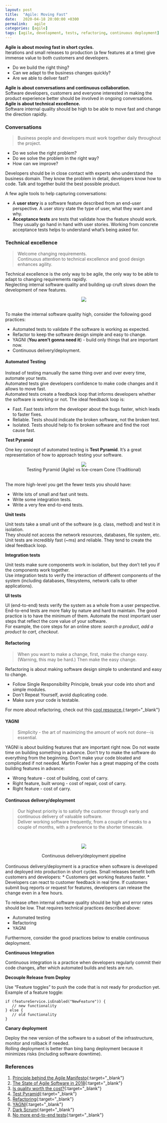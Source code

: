 ```yaml
---
layout: post
title:  "Agile: Moving Fast"
date:   2020-04-18 20:00:00 +0300
permalink:   agile
categories: [agile]
tags: [agile, development, tests, refactoring, continuous deployment]
---
```


**Agile is about moving fast in short cycles.**  
Iterations and small releases to production (a few features at a time) give immense value to both customers and developers.
* Do we build the right thing? 
* Can we adapt to the business changes quickly?
* Are we able to deliver fast?  

**Agile is about conversations and continuous collaboration.**  
Software developers, customers and everyone interested in making the product experience better should be involved in ongoing conversations.  
**Agile is about technical excellence.**  
Software internal quality should be high to be able to move fast and change the direction rapidly.

### Conversations
>Business people and developers must work together daily throughout the project.

* Do we solve the right problem?
* Do we solve the problem in the right way?
* How can we improve?

Developers should be in close contact with experts who understand the business domain. They know the problem in detail, developers know how to code. Talk and together build the best possible product.

A few agile tools to help capturing conversations:
* A **user story** is a software feature described from an end-user perspective. A user story state the type of user, what they want and why.
* **Acceptance tests** are tests that validate how the feature should work. They usually go hand in hand with user stories. Working from concrete acceptance tests helps to understand what’s being asked for.

### Technical excellence
> Welcome changing requirements.  
> Continuous attention to technical excellence and good design enhances agility. 

Technical excellence is the only way to be agile, the only way to be able to adapt to changing requirements rapidly.  
Neglecting internal software quality and building up cruft slows down the development of new features.
<center><img src="/assets/posts/agile/tech_debt.jpg" style="max-width:350px"></center><br/>

To make the internal software quality high, consider the following good practices:
* Automated tests to validate if the software is working as expected.
* Refactor to keep the software design simple and easy to change.
* YAGNI (**You aren’t gonna need it**) - build only things that are important now.
* Continuous delivery/deployment.

#### Automated Testing
Instead of testing manually the same thing over and over every time, automate your tests.  
Automated tests give developers confidence to make code changes and it allows to move fast.  
Automated tests create a feedback loop that informs developers whether the software is working or not. The ideal feedback loop is:
* Fast. Fast tests inform the developer about the bugs faster, which leads to faster fixes.
* Reliable. Tests should indicate the broken software, not the broken test.
* Isolated. Tests should help to fix broken software and find the root cause fast.

**Test Pyramid**  

One key concept of automated testing is **Test Pyramid**. It’s a great representation of how to approach testing your software. 
<center><img src="/assets/posts/agile/testing_pyramid.jpg" style="max-width:550px"></center>
<center>Testing Pyramid (Agile) vs Ice-cream Cone (Traditional)</center><br/>

The more high-level you get the fewer tests you should have:
* Write lots of small and fast unit tests. 
* Write some integration tests.
* Write a very few end-to-end tests.   

**Unit tests**

Unit tests take a small unit of the software (e.g. class, method) and test it in isolation.  
They should not access the network resources, databases, file system, etc.  
Unit tests are incredibly fast (~ms) and reliable. They tend to create the ideal feedback loop.

**Integration tests**  

Unit tests make sure components work in isolation, but they don’t tell you if the components work together.  
Use integration tests to verify the interaction of different components of the system (including databases, filesystems, network calls to other applications). 

**UI tests**  

UI (end-to-end) tests verify the system as a whole from a user perspective.  
End-to-end tests are more flaky by nature and hard to maintain. The good practice is to have the minimum of them. Automate the most important user steps that reflect the core value of your software.  
For example, the core steps for an online store: *search a product, add a product to cart, checkout*.

#### Refactoring
> When you want to make a change, first, make the change easy. (Warning, this may be hard.) Then make the easy change.

Refactoring is about making software design simple to understand and easy to change. 
* Follow Single Responsibility Principle, break your code into short and simple modules.
* Don't Repeat Yourself, avoid duplicating code.
* Make sure your code is testable.

For more about refactoring, check out this [cool resource.](https://refactoring.guru/refactoring){:target="_blank"}

#### YAGNI
> Simplicity - the art of maximizing the amount of work not done--is essential.

YAGNI is about building features that are important right now. Do not waste time on building something in advance. Don’t try to make the software do everything from the beginning. Don’t make your code bloated and complicated if not needed. Martin Fowler has a great mapping of the costs building features in advance:
* Wrong feature - cost of building, cost of carry.
* Right feature, built wrong - cost of repair, cost of carry.
* Right feature - cost of carry.

#### Continuous delivery/deployment
> Our highest priority is to satisfy the customer through early and continuous delivery of valuable software.  
> Deliver working software frequently, from a couple of weeks to a couple of months, with a preference to the shorter timescale.

<br/><center><img src="/assets/posts/agile/cd.jpg" style="max-width:550px"></center>
<center>Continuous delivery/deployment pipeline</center><br/>
Continuous delivery/deployment is a practice when software is developed and deployed into production in short cycles.
Small releases benefit both customers and developers:
* Customers get working features faster.
* Developers can react to customer feedback in real time. If customers submit bug reports or request for features, developers can release the change even in a few hours.  

To release often internal software quality should be high and error rates should be low. That requires technical practices described above:
* Automated testing
* Refactoring
* YAGNI

Furthermore, consider the good practices below to enable continuous deployment.

**Continuous Integration**  

Continuous integration is a practice when developers regularly commit their code changes, after which automated builds and tests are run.  

**Decouple Release from Deploy** 

Use “Feature toggles” to push the code that is not ready for production yet. 
Example of a feature toggle:
```
if (featureService.isEnabled("NewFeature")) {
   // new functionality
} else {
   // old functionality
}
```

**Canary deployment**  

Deploy the new version of the software to a subset of the infrastructure, monitor and rollback if needed.  
Rolling deployment is better than bing bang deployment because it minimizes risks (including software downtime).

### References
1. [Principle behind the Agile Manifesto](https://agilemanifesto.org/principles.html){:target="_blank"}
2. [The State of Agile Software in 2018](https://martinfowler.com/articles/agile-aus-2018.html){:target="_blank"}
3. [Is quality worth the cost?](https://martinfowler.com/articles/is-quality-worth-cost.html){:target="_blank"}
4. [Test Pyramid](https://martinfowler.com/articles/practical-test-pyramid.html){:target="_blank"}
5. [Refactoring](https://martinfowler.com/books/refactoring.html){:target="_blank"}
6. [YAGNI](https://martinfowler.com/bliki/Yagni.html){:target="_blank"}
7. [Dark Scrum](https://ronjeffries.com/articles/016-09ff/defense/){:target="_blank"}
8. [No more end-to-end tests](https://testing.googleblog.com/2015/04/just-say-no-to-more-end-to-end-tests.html){:target="_blank"}